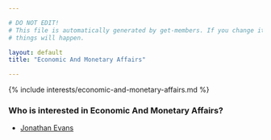 ```yaml
---

# DO NOT EDIT!
# This file is automatically generated by get-members. If you change it, bad
# things will happen.

layout: default
title: "Economic And Monetary Affairs"

---
```


{% include interests/economic-and-monetary-affairs.md %}

### Who is interested in Economic And Monetary Affairs?


* [Jonathan Evans](/members/jonathan-evans.html)
